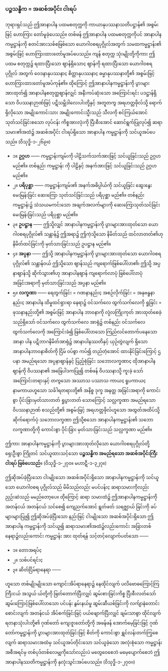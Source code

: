 ### ပဉ္စသန္ဓိက = အဆစ်အပိုင်း ငါးရပ်

ဘုရားရှင်သည် ဤအာနာပါန ပထမစတုက္ကကို ကာယာနုပဿနာသတိပဋ္ဌာန်၏ အစွမ်းဖြင့် ဟောကြား တော်မူခဲ့ပေသည်။
တစ်ဖန် ဤအာနာပါန ပထမစတုက္ကကိုပင် အာနာပါနကမ္မဋ္ဌာန်းကို စတင်အားသစ်စဖြစ်သော ယောဂါ၀စရပုဂ္ဂိုလ်အတွက် သမထကမ္မဋ္ဌာန်း၏ အစွမ်းဖြင့် ဟောကြားထားတော်မူအပ်ပေသည်။
ကျန် စတုက္က သုံးမျိုးတို့ကိုကား ဤပထမ စတုက္က၌ ရထားပြီးသော ဈာန်ရှိသောç ဈာန်ကို ရထားပြီးသော ယောဂါ၀စရပုဂ္ဂိုလ် အတွက် ဝေဒနာနုပဿနာç စိတ္တာနုပဿနာç ဓမ္မာနုပဿနာတို့၏ အစွမ်းဖြင့် ဟောကြားထားတော်မူအပ်ကုန်၏။
ထိုကြောင့် ဤအာနာပါနကမ္မဋ္ဌာန်းကို ပွားများအားထုတ်၍ အာနာပါနစတုတ္ထဈာန်လျှင် အနီးကပ်ဆုံးသော အကြောင်းရင်း ပဒဋ္ဌာန်ရှိသော ဝိပဿနာဉာဏ်ဖြင့် ပဋိသမ္ဘိဒါလေးပါးတို့နှင့် အတူတကွ အရဟတ္တဖိုလ်သို့ ရောက် ရှိလိုသော အမျိုးကောင်းသား အမျိုးကောင်းသ္မီးသည် သီလကို စင်ကြယ်အောင် သုတ်သင်ခြင်းစသော လုပ်ငန်း ကိစ္စအားလုံးကို ပြီးစီးအောင် ဆောင်ရွက်ပြုလုပ်၍ ဆရာသမား၏အထံ၌ အဆစ်အပိုင်း ငါးရပ်ရှိသော အာနာပါန ကမ္မဋ္ဌာန်းကို သင်ယူအပ်ပေသည်။
(ဝိသုဒ္ဓိ-၁-၂၆၉။)

- ၁။ **ဥဂ္ဂဟ** —— 
  ကမ္မဋ္ဌာန်းကျမ်းကို ပါဠိသက်သက်အားဖြင့် သင်ယူခြင်းသည် ဥဂ္ဂဟ မည်၏။
တစ်နည်း ကမ္မဋ္ဌာန်း ကို ပါဠိနှင့် အနက်အားဖြင့် သင်ယူခြင်းသည် ဥဂ္ဂဟ မည်၏။
- ၂။ **ပရိပုစ္ဆာ** —— 
  ကမ္မဋ္ဌာန်းကျမ်း၏ အနက်အဓိပ္ပါယ်ကို သင်ယူခြင်း ဆွေးနွေးမေးမြန်းခြင်း ဆေးကြော သုတ်သင်ခြင်းသည် ပရိပုစ္ဆာ မည်၏။
တစ်နည်း ကမ္မဋ္ဌာန်း၌ သံသယမကင်းသော အချက်အလက်များကို ဆေးကြောသုတ်သင်ခြင်း မေးမြန်းခြင်းသည် ပရိပုစ္ဆာ မည်၏။
- ၃။ **ဥပဋ္ဌာန** —— 
  ဤသို့လျှင် အာနာပါနကမ္မဋ္ဌာန်းကို ပွားများအားထုတ်သော ယောဂါ၀စရပုဂ္ဂိုလ်၏ သန္တာန်၌ ဤအရာ၌ ဤကဲ့သို့သော နိမိတ်သည် ထင်လာတတ်၏ဟု နိမိတ်ထင်ခြင်းကို မှတ်သားခြင်းသည် ဥပဋ္ဌာန မည်၏။
- ၄။ **အပ္ပနာ** —— 
  ဤသို့ အာနာပါနကမ္မဋ္ဌာန်းကို ပွားများအားထုတ်သော ယောဂါ၀စရပုဂ္ဂိုလ်၏ သန္တာန်ဝယ် ဤသို့သော ဈာန်သည် ကျရောက်ဖြစ်ပေါ်လာ၏၊ ဤသို့ အပ္ပနာဈာန်သို့ ဆိုက်သွား၏ဟု အာနာပါနဈာန် ကျရောက်လာပုံ ဖြစ်ပေါ်လာပုံ အခြင်းအရာကို မှတ်သားခြင်းသည် အပ္ပနာ မည်၏။
- ၅။ **လက္ခဏာ** —— 
  ရေတွက်ခြင်း = ဂဏနာနည်းç အစဉ်လိုက်ခြင်း = အနုဗန္ဓနာနည်းç အာနာပါန ထိမှုထင်ရှားရာ နေရာ၌ ဝင်သက်လေ ထွက်သက်လေကို ရှုခြင်း = ဖုသနာနည်းတို့၏ အစွမ်းဖြင့် အာနာပါန ဘာ၀နာကို လုံ့လကြိုးကုတ် အားထုတ်စေခဲ့သည်ရှိသော် ဝင်သက်လေ ထွက်သက်လေ အာရုံ၌ တစ်နည်း ဝင်သက်လေ ထွက်သက်လေကို အကြောင်းခံ၍ ဖြစ်ပေါ်လာသော ကြည်လင်တောက်ပနေသော အာနာ ပါန ပဋိဘာဂနိမိတ်အာရုံ၌ အာနာပါနဿတိနှင့် ယှဉ်တွဲလျက် ရှိသော အာနာပါနဘာ၀နာစိတ်ကို ငြိမ် ဝပ်စွာ ကပ်၍ တည်တံ့အောင် ထားနိုင်ခြင်းကြောင့် ဌပနာ အမည်ရသော အပ္ပနာဈာန်နှင့် ပြည့်စုံခြင်း သဘောလက္ခဏာç ထိုအာနာပါနဈာန်ကို ဝိပဿနာ၏ အခြေပါဒကပြု၍ တစ်ဖန် ဝိပဿနာသို့ ကူးခဲ့ သော် အကြောင်းတရားနှင့် တကွသော အဿာသ ပဿာသ ကာယç ရူပကာယç နာမကာယဟူသော သင်္ခါရတရားတို့၏ အနိစ္စ ဒုက္ခ အနတ္တ အခြင်းအရာကို ကောင်းစွာ ပိုင်းခြားမှတ်သားတတ် ရှုပွားတတ် သောကြောင့် သလ္လက္ခဏာ အမည်ရသော ဝိပဿနာဉာဏ် စသည်တို့၏ အစွမ်းဖြင့် အရဟတ္တဖိုလ်ဟူသော အထွတ်အထိပ်သို့ ဆိုက်ရောက်ပုံ သဘောလက္ခဏာ ဤသို့စသော အာနာပါနကမ္မဋ္ဌာန်း၏ သဘော လက္ခဏာတို့ကို ကောင်းစွာ ပိုင်းခြား မှတ်သားခြင်းသည် သလ္လက္ခဏာ မည်၏။

ဤကား အာနာပါနကမ္မဋ္ဌာန်းကို ပွားများအားထုတ်လိုသော ယောဂါ၀စရပုဂ္ဂိုလ်တို့ ရှေးဦးစွာ ကြိုတင် သင်ယူထားသင့်သော **ပဉ္စသန္ဓိက အမည်ရသော အဆစ်အပိုင်းကြီး ငါးရပ် ဖြစ်ပေသည်**။
(ဝိသုဒ္ဓိ-၁-၂၇၀။ မဟာဋီ-၁-၃၂၇။)

ဤဆိုအပ်ခဲ့ပြီးသော ငါးမျိုးသော အဆစ်အပိုင်းရှိသော အာနာပါနကမ္မဋ္ဌာန်းကို သင်ယူသော ယောဂါ၀စရ ပုဂ္ဂိုလ်သည် မိမိသည်လည်း မပင်ပန်းç ဆရာသမားကိုလည်း ညှဉ်းဆဲသည် မမည်တော့ပေ။
ထိုကြောင့် ဆရာ သမားထံ၌ ဤအာနာပါနကမ္မဋ္ဌာန်းကို အတန်ငယ် အတန်ငယ် သင်စေ၍ ကျေညက်အောင် ရွတ်ဖတ် သရဇ္ဈာယ် ခြင်းကို ခပ်များများပြု၍ ဤဆိုအပ်ခဲ့ပြီးသော နည်းဖြင့် ငါးမျိုးသော အဆစ်အပိုင်းရှိသော ဤအာနာပါန ကမ္မဋ္ဌာန်းကို သင်ယူ၍ ဆရာသမား၏အထံ၌လည်းကောင်း အခြားတစ်နေရာ၌လည်းကောင်း ကမ္မဋ္ဌာန်း အား ထုတ်ရန် သင့်တင့်လျောက်ပတ်သော ——
- ၁။ တောအရပ်ç
- ၂။ သစ်ပင်ရင်းç
- ၃။ ဆိတ်ငြိမ်ရာနေရာ ——

ဟူသော တစ်မျိုးမျိုးသော ကျောင်းအိပ်ရာနေရာ၌ နေထိုင်လျက် ပလိဗောဓကြောင့်ကြကြီးငယ် အသွယ် ယ်တို့ကို ဖြတ်တောက်ပြီးလျှင် ဆွမ်းစားခြင်းကိစ္စ ပြီးစီးလတ်သော် ဆွမ်းကြောင့်ဖြစ်ပေါ်လာသော ပင်ပန်း နွမ်းနယ်မှု ဆွမ်းဆီယစ်ခြင်းကို လက်ျာနံတောင်းစောင်းလျက် အတန်ငယ် အိပ်စက်ခြင်းဖြင့် ပယ်ဖျောက်ပြီးလျှင် ချမ်းသာစွာ ထိုင်လျက် ရတနာသုံးပါးတို့၏ ဂုဏ်တော် ကျေးဇူးတော်တို့ကို အဖန်ဖန် အောက်မေ့ခြင်းဖြင့် ဂုဏ် တော်ကမ္မဋ္ဌာန်းကို ပွားများအားထုတ်ခြင်းဖြင့် စိတ်ကို ကောင်းစွာ ရွှင်လန်းတက်ကြွစေလျက် ဆရာသမားအထံမှ သင်ယူအပ်တိုင်းသော သင်ယူခဲ့သော အလုံးစုံသော ကမ္မဋ္ဌာန်းအစီအရင်မှ တစ်ပုဒ်တစ်လေမျှကိုသော်လည်းပဲ မတွေဝေစေဘဲ မမေ့ပျောက်စေဘဲ ဤအာနာပါနဿတိကမ္မဋ္ဌာန်းကို နှလုံးသွင်းအပ်ပေသည်။
(ဝိသုဒ္ဓိ-၁-၂၇၀၊၊)